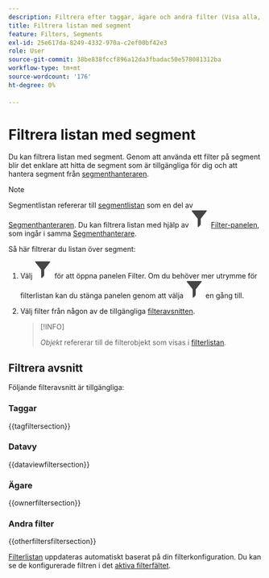 ```yaml
---
description: Filtrera efter taggar, ägare och andra filter (Visa alla, Min, Delas med mig, Favoriter och Godkänd).
title: Filtrera listan med segment
feature: Filters, Segments
exl-id: 25e617da-8249-4332-970a-c2ef00bf42e3
role: User
source-git-commit: 38be838fccf896a12da3fbadac50e578081312ba
workflow-type: tm+mt
source-wordcount: '176'
ht-degree: 0%

---
```


# Filtrera listan med segment

Du kan filtrera listan med segment. Genom att använda ett filter på segment blir det enklare att hitta de segment som är tillgängliga för dig och att hantera segment från [segmenthanteraren](seg-manage.md).

>[!NOTE]
>
>Segmentlistan refererar till [segmentlistan](seg-manage.md#filters-list) som en del av [Segmenthanteraren](seg-manage.md). Du kan filtrera listan med hjälp av ![Filter](/help/assets/icons/Filter.svg) [Filter-panelen](seg-manage.md#filter-panel), som ingår i samma [Segmenthanterare](seg-manage.md).
>


Så här filtrerar du listan över segment:

1. Välj ![Filter](/help/assets/icons/Filter.svg) för att öppna panelen Filter. Om du behöver mer utrymme för filterlistan kan du stänga panelen genom att välja ![Filter](/help/assets/icons/Filter.svg) en gång till.
1. Välj filter från någon av de tillgängliga [filteravsnitten](#filter-sections).

   >[!INFO]
   >
   >*Objekt* refererar till de filterobjekt som visas i [filterlistan](seg-manage.md#segment-list).
   > 

## Filtrera avsnitt

Följande filteravsnitt är tillgängliga:

### Taggar

{{tagfiltersection}}

### Datavy

{{dataviewfiltersection}}

### Ägare

{{ownerfiltersection}}


### Andra filter

{{otherfiltersfiltersection}}


[Filterlistan](seg-manage.md#segment-list) uppdateras automatiskt baserat på din filterkonfiguration. Du kan se de konfigurerade filtren i det [aktiva filterfältet](seg-manage.md#active-filter-bar).
